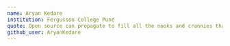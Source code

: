```yaml
---
name: Aryan Kedare
institution: Fergusson College Pune
quote: Open source can propagate to fill all the nooks and crannies that people want it to fill.
github_user: AryanKedare
---
```

